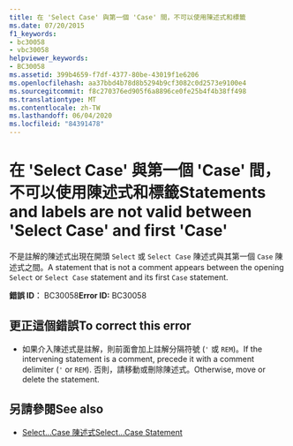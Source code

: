 ```yaml
---
title: 在 'Select Case' 與第一個 'Case' 間，不可以使用陳述式和標籤
ms.date: 07/20/2015
f1_keywords:
- bc30058
- vbc30058
helpviewer_keywords:
- BC30058
ms.assetid: 399b4659-f7df-4377-80be-43019f1e6206
ms.openlocfilehash: aa37bbd4b78d8b5294b9cf3082c0d2573e9100e4
ms.sourcegitcommit: f8c270376ed905f6a8896ce0fe25b4f4b38ff498
ms.translationtype: MT
ms.contentlocale: zh-TW
ms.lasthandoff: 06/04/2020
ms.locfileid: "84391478"
---
```

# <a name="statements-and-labels-are-not-valid-between-select-case-and-first-case"></a><span data-ttu-id="ff9e2-102">在 'Select Case' 與第一個 'Case' 間，不可以使用陳述式和標籤</span><span class="sxs-lookup"><span data-stu-id="ff9e2-102">Statements and labels are not valid between 'Select Case' and first 'Case'</span></span>
<span data-ttu-id="ff9e2-103">不是註解的陳述式出現在開頭 `Select` 或 `Select Case` 陳述式與其第一個 `Case` 陳述式之間。</span><span class="sxs-lookup"><span data-stu-id="ff9e2-103">A statement that is not a comment appears between the opening `Select` or `Select Case` statement and its first `Case` statement.</span></span>  
  
 <span data-ttu-id="ff9e2-104">**錯誤 ID︰** BC30058</span><span class="sxs-lookup"><span data-stu-id="ff9e2-104">**Error ID:** BC30058</span></span>  
  
## <a name="to-correct-this-error"></a><span data-ttu-id="ff9e2-105">更正這個錯誤</span><span class="sxs-lookup"><span data-stu-id="ff9e2-105">To correct this error</span></span>  
  
- <span data-ttu-id="ff9e2-106">如果介入陳述式是註解，則前面會加上註解分隔符號 (`'` 或 `REM`)。</span><span class="sxs-lookup"><span data-stu-id="ff9e2-106">If the intervening statement is a comment, precede it with a comment delimiter (`'` or `REM`).</span></span> <span data-ttu-id="ff9e2-107">否則，請移動或刪除陳述式。</span><span class="sxs-lookup"><span data-stu-id="ff9e2-107">Otherwise, move or delete the statement.</span></span>  
  
## <a name="see-also"></a><span data-ttu-id="ff9e2-108">另請參閱</span><span class="sxs-lookup"><span data-stu-id="ff9e2-108">See also</span></span>

- [<span data-ttu-id="ff9e2-109">Select...Case 陳述式</span><span class="sxs-lookup"><span data-stu-id="ff9e2-109">Select...Case Statement</span></span>](../language-reference/statements/select-case-statement.md)
